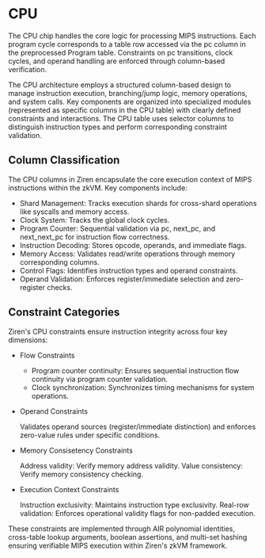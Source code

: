 # CPU 

The CPU chip handles the core logic for processing MIPS instructions. Each program cycle corresponds to a table row accessed via the pc column in the preprocessed Program table. Constraints on pc transitions, clock cycles, and operand handling are enforced through column-based verification.

The CPU architecture employs a structured column-based design to manage instruction execution, branching/jump logic, memory operations, and system calls. Key components are organized into specialized modules (represented as specific columns in the CPU table) with clearly defined constraints and interactions. The CPU table uses selector columns to distinguish instruction types and perform corresponding constraint validation.

## Column Classification 

The CPU columns in Ziren encapsulate the core execution context of MIPS instructions within the zkVM. Key components include:
- ​Shard Management​​: Tracks execution shards for cross-shard operations like syscalls and memory access.
- Clock System​​: Tracks the global clock cycles.
- ​Program Counter​​: Sequential validation via pc, next_pc, and next_next_pc for instruction flow correctness.
- Instruction Decoding​​: Stores opcode, operands, and immediate flags.
- ​Memory Access​​: Validates read/write operations through memory corresponding columns.
- ​Control Flags​​: Identifies instruction types and operand constraints.
- ​Operand Validation​​: Enforces register/immediate selection and zero-register checks.

## ​Constraint Categories​​

Ziren's CPU constraints ensure instruction integrity across four key dimensions:

- Flow Constraints​​

  - Program counter continuity: Ensures sequential instruction flow continuity via program counter validation.
  - Clock synchronization: Synchronizes timing mechanisms for system operations.

- ​​Operand Constraints​​
  
  Validates operand sources (register/immediate distinction) and enforces zero-value rules under specific conditions.

- ​Memory Consisetency Constraints​​
  
  Address validity: Verify memory address validity.
  Value consistency: Verify memory consistency checking.

- ​Execution Context Constraints​​

  Instruction exclusivity: Maintains instruction type exclusivity.
  Real-row validation: Enforces operational validity flags for non-padded execution.

These constraints are implemented through AIR polynomial identities, cross-table lookup arguments, boolean assertions, and multi-set hashing ensuring verifiable MIPS execution within Ziren's zkVM framework.
